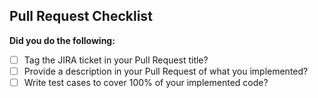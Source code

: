 ## Pull Request Checklist
**Did you do the following:**
- [ ] Tag the JIRA ticket in your Pull Request title?
- [ ] Provide a description in your Pull Request of what you implemented?
- [ ] Write test cases to cover 100% of your implemented code?
